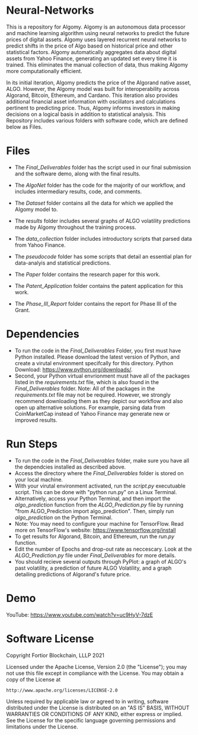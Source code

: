 # Neural-Networks
This is a repository for Algomy. Algomy is an autonomous data processor and machine learning algorithm using neural networks to predict the future prices of digital assets. Algomy uses layered recurrent neural networks to predict shifts in the price of Algo based on historical price and other statistical factors. Algomy automatically aggregates data about digital assets from Yahoo Finance, generating an updated set every time it is trained. This eliminates the manual collection of data, thus making Algomy more computationally efficient. 

In its initial iteration, Algomy predicts the price of the Algorand native asset, ALGO. However, the Algomy model was built for interoperability across Algorand, Bitcoin, Ethereum, and Cardano. This iteration also provides additional financial asset information with osciilators and calculations pertinent to predicting price. Thus, Algomy informs investors in making decisions on a logical basis in addition to statistical analysis. This Repository includes various folders with software code, which are defined below as Files.

# Files

- The *Final_Deliverables* folder has the script used in our final submission and the software demo, along with the final results. 

- The *AlgoNet* folder has the code for the majority of our workflow, and includes intermediary results, code, and comments. 

- The *Dataset* folder contains all the data for which we applied the Algomy model to.

- The *results* folder includes several graphs of ALGO volatility predictions made by Algomy throughout the training process.

- The *data_collection* folder includes introductory scripts that parsed data from Yahoo Finance.

- The *pseudocode* folder has some scripts that detail an essential plan for data-analyis and statistical predictions.

- The *Paper* folder contains the research paper for this work.

- The *Patent_Application* folder contains the patent application for this work.

- The *Phase_III_Report* folder contains the report for Phase III of the Grant.

# Dependencies
- To run the code in the *Final_Deliverables* Folder, you first must have Python installed. Please download the latest version of Python, and create a virutal environment specifcally for this directory. Python Download: https://www.python.org/downloads/.
- Second, your Python virtual envrionment must have all of the packages listed in the *requirements.txt* file, which is also found in the *Final_Deliverables* folder. Note: All of the packages in the *requirements.txt* file may not be required. However, we strongly recommend downloading them as they depict our workflow and also open up alternative solutions. For example, parsing data from CoinMarketCap instead of Yahoo Finance may generate new or improved results.

# Run Steps
- To run the code in the *Final_Deliverables* folder, make sure you have all the dependcies installed as described above. 
- Access the directory where the *Final_Deliverables* folder is stored on your local machine.
- With your virutal environment activated, run the *script.py* executuable script. This can be done with "python run.py" on a Linux Terminal.
- Alternatively, access your Python Terminal, and then import the *algo_prediction* function from the *ALGO_Prediction.py* file by running "from ALGO_Prediction import algo_prediction". Then, simply run *algo_prediction* on the Python Terminal. 
- Note: You may need to configure your machine for TensorFlow. Read more on TensorFlow's website: https://www.tensorflow.org/install
- To get results for Algorand, Bitcoin, and Ethereum, run the *run.py* function.
- Edit the number of Epochs and drop-out rate as neccescary. Look at the *ALGO_Prediction.py* file under *Final_Deliverables* for more details.
- You should recieve several outputs through PyPlot: a graph of ALGO's past volatility, a prediction of future ALGO Volatility, and a graph detailing predictions of Algorand's future price.

# Demo
YouTube: https://www.youtube.com/watch?v=uc9HyV-7dzE

# Software License
Copyright Fortior Blockchain, LLLP 2021 

Licensed under the Apache License, Version 2.0 (the "License");
you may not use this file except in compliance with the License.
You may obtain a copy of the License at

    http://www.apache.org/licenses/LICENSE-2.0

Unless required by applicable law or agreed to in writing, software
distributed under the License is distributed on an "AS IS" BASIS,
WITHOUT WARRANTIES OR CONDITIONS OF ANY KIND, either express or implied.
See the License for the specific language governing permissions and
limitations under the License.
